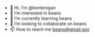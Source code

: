 - 👋 Hi, I’m @bentenigan
- 👀 I’m interested in beans
- 🌱 I’m currently learning beans
- 💞️ I’m looking to collaborate on beans
- 📫 How to reach me beans@gmail.gov
